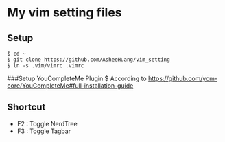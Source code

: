 # My vim setting files 

## Setup

    $ cd ~
    $ git clone https://github.com/AsheeHuang/vim_setting
    $ ln -s .vim/vimrc .vimrc
###Setup YouCompleteMe Plugin
    $ According to <https://github.com/ycm-core/YouCompleteMe#full-installation-guide>

## Shortcut

- F2 : Toggle NerdTree
- F3 : Toggle Tagbar
